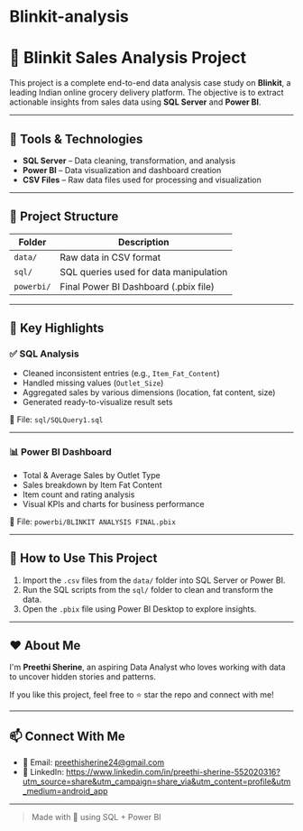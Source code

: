 # Blinkit-analysis
# 🛒 Blinkit Sales Analysis Project

This project is a complete end-to-end data analysis case study on **Blinkit**, a leading Indian online grocery delivery platform. The objective is to extract actionable insights from sales data using **SQL Server** and **Power BI**.

---

## 🔧 Tools & Technologies
- **SQL Server** – Data cleaning, transformation, and analysis
- **Power BI** – Data visualization and dashboard creation
- **CSV Files** – Raw data files used for processing and visualization

---

## 📁 Project Structure

| Folder       | Description                              |
|--------------|------------------------------------------|
| `data/`      | Raw data in CSV format                   |
| `sql/`       | SQL queries used for data manipulation   |
| `powerbi/`   | Final Power BI Dashboard (.pbix file)    |

---

## 🧠 Key Highlights

### ✅ SQL Analysis
- Cleaned inconsistent entries (e.g., `Item_Fat_Content`)
- Handled missing values (`Outlet_Size`)
- Aggregated sales by various dimensions (location, fat content, size)
- Generated ready-to-visualize result sets

📄 File: `sql/SQLQuery1.sql`

---

### 📊 Power BI Dashboard
- Total & Average Sales by Outlet Type
- Sales breakdown by Item Fat Content
- Item count and rating analysis
- Visual KPIs and charts for business performance

📁 File: `powerbi/BLINKIT ANALYSIS FINAL.pbix`

---

## 📌 How to Use This Project

1. Import the `.csv` files from the `data/` folder into SQL Server or Power BI.
2. Run the SQL scripts from the `sql/` folder to clean and transform the data.
3. Open the `.pbix` file using Power BI Desktop to explore insights.

---

## ❤️ About Me

I'm **Preethi Sherine**, an aspiring Data Analyst who loves working with data to uncover hidden stories and patterns.

If you like this project, feel free to ⭐ star the repo and connect with me!

---

## 📫 Connect With Me

- 📧 Email: preethisherine24@gmail.com
- 💼 LinkedIn: https://www.linkedin.com/in/preethi-sherine-552020316?utm_source=share&utm_campaign=share_via&utm_content=profile&utm_medium=android_app

---

> Made with 💛 using SQL + Power BI
